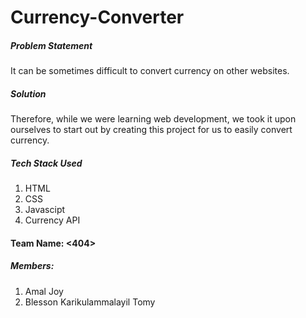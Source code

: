 # Currency-Converter

##### Problem Statement
It can be sometimes difficult to convert currency on other websites. 

##### Solution
Therefore, while we were learning web development, we took it upon ourselves to start out by creating this project for us to easily convert currency.

##### Tech Stack Used
1) HTML
2) CSS
3) Javascipt
4) Currency API

#### Team Name: <404>

##### Members:
1) Amal Joy
2) Blesson Karikulammalayil Tomy

